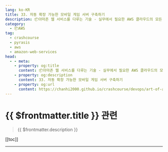```yaml
---
lang: ko-KR
title: 33. 자동 확장 가능한 모바일 게임 서버 구축하기
description: 📦아마존 웹 서비스를 다루는 기술 - 실무에서 필요한 AWS 클라우드의 모든 것! > 33. 자동 확장 가능한 모바일 게임 서버 구축하기
category:
  - 📦AWS
tag: 
  - crashcourse
  - pyrasis
  - aws 
  - amazon-web-services
head:
  - - meta:
    - property: og:title
      content: 📦아마존 웹 서비스를 다루는 기술 - 실무에서 필요한 AWS 클라우드의 모든 것! > 33. 자동 확장 가능한 모바일 게임 서버 구축하기
    - property: og:description
      content: 33. 자동 확장 가능한 모바일 게임 서버 구축하기
    - property: og:url
      content: https://chanhi2000.github.io/crashcourse/devops/art-of-aws/33.html
---
```


# {{ $frontmatter.title }} 관련

> {{ $frontmatter.description }}

[[toc]]

---

<TagLinks />